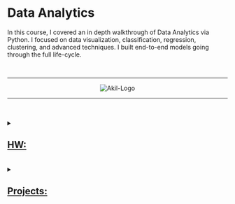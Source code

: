 # Data Analytics

In this course, I covered an in depth walkthrough of Data Analytics via Python. I focused on
data visualization, classification, regression, clustering, and advanced techniques. I built
end-to-end models going through the full life-cycle.


<br>

___

<p align="center">
  <img src="https://drive.google.com/uc?export=view&id=1_9r_EWmSjv1WM40NW0ybgstOBAcvl1dv" alt="Akil-Logo">
</p>

___

<br>




<br>

<details> 
<summary>

## [HW:](https://drive.google.com/open?id=1M_48aNIPFUkKQHGAwS5yEw6NYTphtHCm)
</summary>
<pre>

[HW1](https://github.com/iakil/CSCI381_DataScience/blob/main/HW/HW1.ipynb) [HW2](https://github.com/iakil/CSCI381_DataScience/blob/main/HW/Uploading-and-Processing-Data-and-List-Comprehension.ipynb) [HW3](https://github.com/iakil/CSCI381_DataScience/blob/main/HW/Text-Processing.ipynb) [HW4](https://github.com/iakil/CSCI381_DataScience/blob/main/HW/Numpy.ipynb)
</pre>
</details>

<br>

<details> 
<summary>

## [Projects:](https://drive.google.com/open?id=1EtylAcJU4pk53rygvo-bcw40Cg66CFnz)
</summary>
<pre>

[Assignment 1](https://github.com/iakil/CSCI381_DataAnalytics/blob/main/Project/A_Bhuiyan_Quiz1.ipynb) 

[Assignment 2](https://github.com/iakil/CSCI381_DataAnalytics/blob/main/Project/A_Bhuiyan_Quiz2.ipynb) 

[Assignment 3](https://github.com/iakil/CSCI381_DataAnalytics/blob/main/Project/A_Bhuiyan_Quiz3.ipynb) 

[Assignment 4](https://github.com/iakil/CSCI381_DataAnalytics/blob/main/Project/A_Bhuiyan_Quiz4.ipynb) 

[Project 1](https://github.com/iakil/CSCI381_DataAnalytics/blob/main/Project/A_Bhuiyan_Project1.ipynb) 

[Project 2](https://github.com/iakil/CSCI381_DataAnalytics/blob/main/Project/A_Bhuiyan_Project2.ipynb)  

[Final Project](https://github.com/iakil/CSCI381_DataAnalytics/blob/main/Project/A_Bhuiyan_FinalProject.ipynb) 

</pre>
</details>
